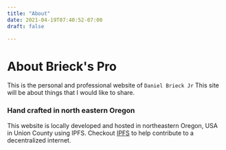 ```yaml
---
title: "About"
date: 2021-04-19T07:40:52-07:00
draft: false

---
```


# About Brieck's Pro
This is the personal and professional website of `Daniel Brieck Jr` This site will be about things that I would like to share.

### Hand crafted in north eastern Oregon 
This website is locally developed and hosted in northeastern Oregon, USA in Union County using IPFS. Checkout [IPFS](https://ipfs.io/) to help contribute to a decentralized internet.

